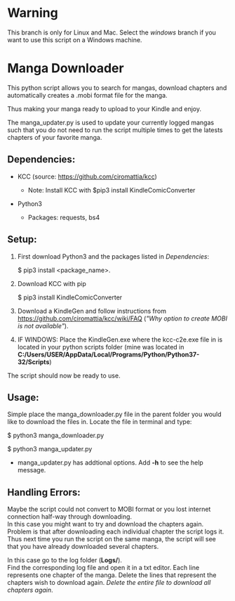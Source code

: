 # Warning
This branch is only for Linux and Mac. Select the *windows* branch if you want to use this script on a Windows machine.

# Manga Downloader
This python script allows you to search for mangas, download chapters and automatically creates a .mobi format file for the manga.

Thus making your manga ready to upload to your Kindle and enjoy.

The manga_updater.py is used to update your currently logged mangas such that you do not need to run the script multiple times to get the latests chapters of your favorite manga.

## Dependencies:
* KCC (source: https://github.com/ciromattia/kcc)
  *  Note: Install KCC with $pip3 install KindleComicConverter 

* Python3
  * Packages: requests, bs4

## Setup:
1. First download Python3 and the packages listed in *Dependencies*:

    $ pip3 install <package_name>.  

2. Download KCC with pip

    $ pip3 install KindleComicConverter

3. Download a KindleGen and follow instructions from https://github.com/ciromattia/kcc/wiki/FAQ (*"Why option to create MOBI is not available"*).

4. IF WINDOWS: Place the KindleGen.exe where the kcc-c2e.exe file in is located in your python scripts folder (mine was located in **C:/Users/USER/AppData/Local/Programs/Python/Python37-32/Scripts**)

The script should now be ready to use. 

## Usage:
Simple place the manga_downloader.py file in the parent folder you would like to download the files in. Locate the file in terminal and type:

$ python3 manga_downloader.py

$ python3 manga_updater.py


* manga_updater.py has addtional options. Add **-h** to see the help message.

## Handling Errors:
Maybe the script could not convert to MOBI format or you lost internet connection half-way through downloading.  
In this case you might want to try and download the chapters again. Problem is that after downloading each individual chapter the script logs it. Thus next time you run the script on the same manga, the script will see that you have already downloaded several chapters.

In this case go to the log folder (**Logs/**).  
Find the corresponding log file and open it in a txt editor. Each line represents one chapter of the manga. Delete the lines that represent the chapters wish to download again. *Delete the entire file to download all chapters again*.
